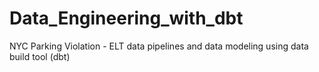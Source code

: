 # Data_Engineering_with_dbt
NYC Parking Violation - ELT data pipelines and data modeling using data build tool (dbt)

